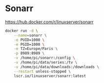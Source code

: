 # Sonarr

https://hub.docker.com/r/linuxserver/sonarr

```bash
docker run -d \
    --name=sonarr \
    -e PUID=1000 \
    -e PGID=1000 \
    -e TZ=Europe/Paris \
    -p 8989:8989 \
    -v /home/pi/sonarr:/config \
    -v /home/pi/data/series:/tv \
    -v /home/pi/data/downloads:/downloads \
    --restart unless-stopped \
    lscr.io/linuxserver/sonarr:latest
```
